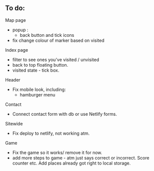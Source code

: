 ## To do:

Map page

- popup :
  - back button and tick icons
- fix change colour of marker based on visited

Index page

- filter to see ones you've visited / unvisited
- back to top floating button.
- visited state - tick box.

Header

- Fix mobile look, including:
  - hamburger menu

Contact

- Connect contact form with db or use Netlify forms.

Sitewide

- Fix deploy to netlify, not working atm.

Game

- Fix the game so it works/ remove it for now.
- add more steps to game - atm just says correct or incorrect. Score counter etc. Add places already got right to local storage.
